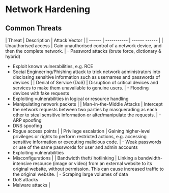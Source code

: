 # Network Hardening

## Common Threats
| Threat | Description | Attack Vector |
| ------ | ----------- | ------ ------ |
| Unauthorised access | Gain unauthorised control of a network device, and then the complete network. | - Password attacks (brute force, dictionary & hybrid) 
- Exploit known vulnerabilities, e.g. RCE 
- Social Engineering/Phishing attack to trick network administrators into disclosing sensitive information such as usernames and passwords of devices |
| Denial of Service (DoS) | Disruption of critical devices and services to make them unavailable to genuine users. | - Flooding devices with fake requests 
- Exploiting vulnerabilities in logical or resource handling
- Manipulating network packets |
| Man-in-the-Middle Attacks | Intercept the network requests between two parties by masquerading as each other to steal sensitive information or alter/manipulate the requests. | - ARP spoofing
- DNS spoofing
- Rogue access points |
| Privilege escalation | Gaining higher-level privileges or rights to perform restricted actions, e.g. accessing sensitive information or executing malicious code. | - Weak passwords or use of the same passwords for user and admin accounts
- Exploiting vulnerabilities
- Misconfigurations |
| Bandwidth theft/ hotlinking | Linking a bandwidth-intensive resource (image or video) from an external website to its original website, without permission. This can cause increased traffic to the original website. | - Scraping large volumes of data
- DoS attacks
- Malware attacks |


